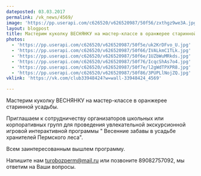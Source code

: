 ```yaml
---
dateposted: 03.03.2017
permalink: /vk_news/4569/
image: 'https://pp.userapi.com/c626520/v626520987/50f56/zxthgz9we3A.jpg'
layout: blogpost
title: Мастерим куколку ВЕСНЯНКУ на мастер-классе в оранжерее старинной...
photos:
  - 'https://pp.userapi.com/c626520/v626520987/50f5e/uk2KrDFvo_U.jpg'
  - 'https://pp.userapi.com/c626520/v626520987/50f66/IVALkmC1TLk.jpg'
  - 'https://pp.userapi.com/c626520/v626520987/50f6e/1UZbWuMRkds.jpg'
  - 'https://pp.userapi.com/c626520/v626520987/50f76/IcqcShAs7o4.jpg'
  - 'https://pp.userapi.com/c626520/v626520987/50f7e/l2gWdTPXPR8.jpg'
  - 'https://pp.userapi.com/c626520/v626520987/50f86/3PUPLlNojZQ.jpg'
vklink: 'https://vk.com/club33948424?w=wall-33948424_4569'

---
```

Мастерим куколку ВЕСНЯНКУ на мастер-классе в оранжерее старинной усадьбы. 
 
Приглашаем к сотрудничеству организаторов школьных или корпоративных групп для проведения увлекательной экскурсионной игровой интерактивной программы " Весенние забавы в усадьбе хранителей Пермского леса". 
 
Всем заинтересованным вышлем программу. 
 
Напишите нам turobozperm@mail.ru или позвоните 89082757092, мы ответим на Ваши вопросы.
